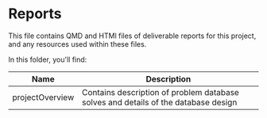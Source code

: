 # Reports

This file contains QMD and HTMl files of deliverable reports for this project, and any resources used within these files.

In this folder, you'll find:

| Name | Description |
|---|---|
| projectOverview | Contains description of problem database solves and details of the database design | 